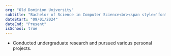 ```yaml
---
org: "Old Dominion University"
subtitle: "Bachelor of Science in Computer Science<br><span style='font-size: 12px; font-style: italic;'>Minor in German"
dateStart: "09/01/2024"
dateEnd: "Present"
isSchool: true
---
```


* Conducted undergraduate research and pursued various personal projects.